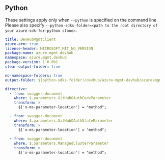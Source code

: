 ## Python

These settings apply only when `--python` is specified on the command line.
Please also specify `--python-sdks-folder=<path to the root directory of your azure-sdk-for-python clone>`.

``` yaml $(python)
title: DevHubMgmtClient
azure-arm: true
license-header: MICROSOFT_MIT_NO_VERSION
package-name: azure-mgmt-devhub
namespace: azure.mgmt.devhub
package-version: 1.0.0b1
clear-output-folder: true
```

``` yaml $(python)
no-namespace-folders: true
output-folder: $(python-sdks-folder)/devhub/azure-mgmt-devhub/azure/mgmt/devhub
```

``` yaml $(python)
directive:
  - from: swagger-document
    where: $.parameters.GitHubOAuthCodeParameter
    transform: >
      $['x-ms-parameter-location'] = "method";

  - from: swagger-document
    where: $.parameters.GitHubOAuthStateParameter
    transform: >
      $['x-ms-parameter-location'] = "method";
      
  - from: swagger-document
    where: $.parameters.ManagedClusterParameter
    transform: >
      $['x-ms-parameter-location'] = "method";
```
